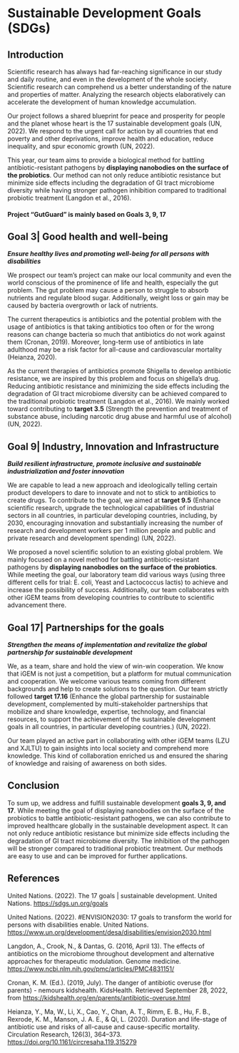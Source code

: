 # Sustainable Development Goals (SDGs)

## Introduction

Scientific research has always had far-reaching significance in our study and
daily routine, and even in the development of the whole society. Scientific
research can comprehend us a better understanding of the nature and properties
of matter. Analyzing the research objects elaboratively can accelerate the
development of human knowledge accumulation.

Our project follows a shared blueprint for peace and prosperity for people and
the planet whose heart is the 17 sustainable development goals (UN, 2022). We
respond to the urgent call for action by all countries that end poverty and
other deprivations, improve health and education, reduce inequality, and spur
economic growth (UN, 2022).

This year, our team aims to provide a biological method for battling
antibiotic-resistant pathogens by **displaying nanobodies on the surface of the
probiotics**. Our method can not only reduce antibiotic resistance but minimize
side effects including the degradation of GI tract microbiome diversity while
having stronger pathogen inhibition compared to traditional probiotic treatment
(Langdon et al., 2016).

#### Project “GutGuard” is mainly based on Goals 3, 9, 17

## Goal 3| Good health and well-being

_**Ensure healthy lives and promoting well-being for all persons with
disabilities**_

We prospect our team’s project can make our local community and even the
world conscious of the prominence of life and health, especially the gut
problem. The gut problem may cause a person to struggle to absorb nutrients and
regulate blood sugar. Additionally, weight loss or gain may be caused by
bacteria overgrowth or lack of nutrients.

The current therapeutics is antibiotics and the potential problem with the
usage of antibiotics is that taking antibiotics too often or for the wrong
reasons can change bacteria so much that antibiotics do not work against them
(Cronan, 2019). Moreover, long-term use of antibiotics in late adulthood may be
a risk factor for all-cause and cardiovascular mortality (Heianza, 2020).

As the current therapies of antibiotics promote Shigella to develop antibiotic
resistance, we are inspired by this problem and focus on shigella’s drug.
Reducing antibiotic resistance and minimizing the side effects including the
degradation of GI tract microbiome diversity can be achieved compared to the
traditional probiotic treatment (Langdon et al., 2016). We mainly worked toward
contributing to **target 3.5** (Strength the prevention and treatment of
substance abuse, including narcotic drug abuse and harmful use of alcohol) (UN,
2022).

## Goal 9| Industry, Innovation and Infrastructure

_**Build resilient infrastructure, promote inclusive and sustainable
industrialization and foster innovation**_

We are capable to lead a new approach and ideologically telling certain product
developers to dare to innovate and not to stick to antibiotics to create drugs.
To contribute to the goal, we aimed at **target 9.5** (Enhance scientific
research, upgrade the technological capabilities of industrial sectors in all
countries, in particular developing countries, including, by 2030, encouraging
innovation and substantially increasing the number of research and development
workers per 1 million people and public and private research and development
spending) (UN, 2022).

We proposed a novel scientific solution to an existing global problem. We
mainly focused on a novel method for battling antibiotic-resistant pathogens by
**displaying nanobodies on the surface of the probiotics**. While meeting the
goal, our laboratory team did various ways (using three different cells for
trial: E. coli, Yeast and Lactococcus lactis) to achieve and increase the
possibility of success. Additionally, our team collaborates with other iGEM
teams from developing countries to contribute to scientific advancement there.

## Goal 17| Partnerships for the goals

_**Strengthen the means of implementation and revitalize the global partnership
for sustainable development**_

We, as a team, share and hold the view of win-win cooperation. We know that
iGEM is not just a competition, but a platform for mutual communication and
cooperation. We welcome various teams coming from different backgrounds and
help to create solutions to the question. Our team strictly followed **target
17.16** (Enhance the global partnership for sustainable development,
complemented by multi-stakeholder partnerships that mobilize and share
knowledge, expertise, technology, and financial resources, to support the
achievement of the sustainable development goals in all countries, in
particular developing countries.) (UN, 2022).

Our team played an active part in collaborating with other iGEM teams (LZU and
XJLTU) to gain insights into local society and comprehend more knowledge. This
kind of collaboration enriched us and ensured the sharing of knowledge and
raising of awareness on both sides.

## Conclusion

To sum up, we address and fulfill sustainable development **goals 3, 9, and
17**. While meeting the goal of displaying nanobodies on the surface of the
probiotics to battle antibiotic-resistant pathogens, we can also contribute to
improved healthcare globally in the sustainable development aspect. It can not
only reduce antibiotic resistance but minimize side effects including the
degradation of GI tract microbiome diversity. The inhibition of the pathogen
will be stronger compared to traditional probiotic treatment.  Our methods are
easy to use and can be improved for further applications.

## References

United Nations. (2022). The 17 goals | sustainable development. United Nations.
<https://sdgs.un.org/goals>

United Nations. (2022). #ENVISION2030: 17 goals to transform the world for
persons with disabilities enable. United Nations.
<https://www.un.org/development/desa/disabilities/envision2030.html>

Langdon, A., Crook, N., & Dantas, G. (2016, April 13). The effects of
antibiotics on the microbiome throughout development and alternative approaches
for therapeutic modulation. Genome medicine.
<https://www.ncbi.nlm.nih.gov/pmc/articles/PMC4831151/>

Cronan, K. M. (Ed.). (2019, July). The danger of antibiotic overuse (for
parents) - nemours kidshealth. KidsHealth. Retrieved September 28, 2022, from
<https://kidshealth.org/en/parents/antibiotic-overuse.html>

Heianza, Y., Ma, W., Li, X., Cao, Y., Chan, A. T., Rimm, E. B., Hu, F. B.,
Rexrode, K. M., Manson, J. A. E., & Qi, L. (2020). Duration and life-stage of
antibiotic use and risks of all-cause and cause-specific mortality. Circulation
Research, 126(3), 364–373. <https://doi.org/10.1161/circresaha.119.315279>
